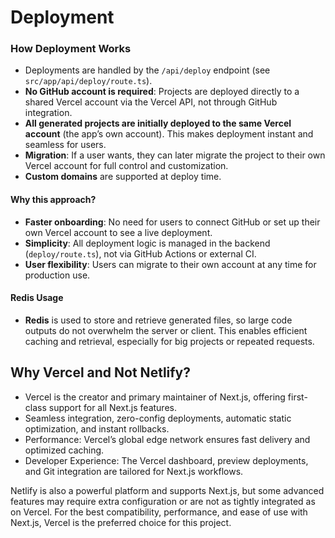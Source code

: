 # Deployment

### How Deployment Works
- Deployments are handled by the `/api/deploy` endpoint (see `src/app/api/deploy/route.ts`).
- **No GitHub account is required**: Projects are deployed directly to a shared Vercel account via the Vercel API, not through GitHub integration.
- **All generated projects are initially deployed to the same Vercel account** (the app’s own account). This makes deployment instant and seamless for users.
- **Migration**: If a user wants, they can later migrate the project to their own Vercel account for full control and customization.
- **Custom domains** are supported at deploy time.

#### Why this approach?
- **Faster onboarding**: No need for users to connect GitHub or set up their own Vercel account to see a live deployment.
- **Simplicity**: All deployment logic is managed in the backend (`deploy/route.ts`), not via GitHub Actions or external CI.
- **User flexibility**: Users can migrate to their own account at any time for production use.

#### Redis Usage
- **Redis** is used to store and retrieve generated files, so large code outputs do not overwhelm the server or client. This enables efficient caching and retrieval, especially for big projects or repeated requests.



## Why Vercel and Not Netlify?
- Vercel is the creator and primary maintainer of Next.js, offering first-class support for all Next.js features.
- Seamless integration, zero-config deployments, automatic static optimization, and instant rollbacks.
- Performance: Vercel’s global edge network ensures fast delivery and optimized caching.
- Developer Experience: The Vercel dashboard, preview deployments, and Git integration are tailored for Next.js workflows.

Netlify is also a powerful platform and supports Next.js, but some advanced features may require extra configuration or are not as tightly integrated as on Vercel. For the best compatibility, performance, and ease of use with Next.js, Vercel is the preferred choice for this project. 